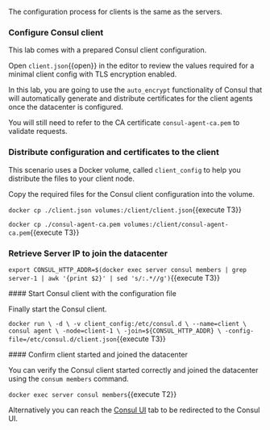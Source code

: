 The configuration process for clients is the same as the servers. 

### Configure Consul client

This lab comes with a prepared Consul client configuration.

Open `client.json`{{open}} in the editor to review the values required for a minimal client config with TLS encryption enabled.

In this lab, you are going to use the `auto_encrypt` functionality of Consul that will automatically generate and distribute certificates for the client agents once the datacenter is configured.

You will still need to refer to the CA certificate `consul-agent-ca.pem` to validate requests.

### Distribute configuration and certificates to the client

This scenario uses a Docker volume, called `client_config` to help you distribute the files to your client node.

Copy the required files for the Consul client configuration into the volume.

`docker cp ./client.json volumes:/client/client.json`{{execute T3}}

`docker cp ./consul-agent-ca.pem volumes:/client/consul-agent-ca.pem`{{execute T3}}

### Retrieve Server IP to join the datacenter

`export CONSUL_HTTP_ADDR=$(docker exec server consul members | grep server-1 | awk '{print $2}' | sed 's/:.*//g')`{{execute T3}}

#### Start Consul client with the configuration file

Finally start the Consul client.

`docker run \
    -d \
    -v client_config:/etc/consul.d \
    --name=client \
    consul agent \
     -node=client-1 \
     -join=${CONSUL_HTTP_ADDR} \
     -config-file=/etc/consul.d/client.json`{{execute T3}}


#### Confirm client started and joined the datacenter

You can verify the Consul client started correctly and joined the datacenter using the `consum members` command.

`docker exec server consul members`{{execute T2}}

Alternatively you can reach the [Consul UI](https://[[HOST_SUBDOMAIN]]-8500-[[KATACODA_HOST]].environments.katacoda.com/ui/dc1/nodes) tab to be redirected to the Consul UI.